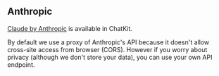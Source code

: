 ## Anthropic

[Claude by Anthropic](https://www.anthropic.com/claude) is available in ChatKit.

By default we use a proxy of Anthropic's API because it doesn't allow cross-site access from browser (CORS). However if you worry about privacy (although we don't store your data), you can use your own API endpoint.
